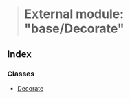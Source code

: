 > # External module: "base/Decorate"

## Index

### Classes

* [Decorate](../classes/_base_decorate_.decorate.md)